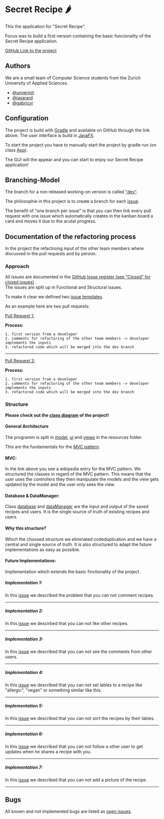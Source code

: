 
# Secret Recipe 🌶

This the appilcation for "Secret Recipe".

Focus was to build a first version containing the basic funcionality of the Secret Recipe application.

[GitHub Link to the project](https://github.zhaw.ch/PM2-IT21aWIN-fame-rayi-wahl/gruppe06-gamma-projekt2-secret-recipe)

## Authors
We are a small team of Computer Science students from the Zurich University of Applied Sciences.

- [@unverjoh](https://github.zhaw.ch/unveryoh)
- [@jasarard](https://github.zhaw.ch/jasarard)
- [@gabricyr](https://github.zhaw.ch/gabricyr)


## Configuration
The project is build with [Gradle](https://gradle.org/) and available on GitHub through the link above.
The user interface is build in [JavaFX](https://openjfx.io/). 

To start the project you have to manually start the project by gradle run (on class [App](https://github.zhaw.ch/PM2-IT21aWIN-fame-rayi-wahl/gruppe06-gamma-projekt2-secret-recipe/blob/main/app/src/main/java/ch/zhaw/pm2/secretrecipe/App.java)).

The GUI will the appear and you can start to enjoy our Secret Recipe application!
## Branching-Model
The branch for a non released working-on version is called ["dev"](https://github.zhaw.ch/PM2-IT21aWIN-fame-rayi-wahl/gruppe06-gamma-projekt2-secret-recipe/tree/dev).

The philosophie in this project is to create a branch for each [issue](https://github.zhaw.ch/PM2-IT21aWIN-fame-rayi-wahl/gruppe06-gamma-projekt2-secret-recipe/issues). 

The benefit of "one branch per issue" is that you can then link every pull request with one issue which automatically creates in the kanban board a card and moves it due to the acutal progress.
## Documentation of the refactoring process
In the project the refactroing input of the other team members where discussed in the pull requests and by person. 

### Approach

All issues are documented in the [GitHub Issue register (see "Closed" for closed issues)](https://github.zhaw.ch/PM2-IT21aWIN-fame-rayi-wahl/gruppe06-gamma-projekt2-secret-recipe/issues) .  
The issues are split up in Functional and Structural issues.

To make it clear we defined two [issue templates](https://github.zhaw.ch/PM2-IT21aWIN-fame-rayi-wahl/gruppe06-gamma-projekt2-secret-recipe/tree/main/.github/ISSUE_TEMPLATE).

As an example here are two pull requests: 


[Pull Request 1:](https://github.zhaw.ch/PM2-IT21aWIN-fame-rayi-wahl/gruppe06-gamma-projekt2-secret-recipe/pull/10)

__Process:__    

    1. first version from a developer 
    2. comments for refactoring of the other team members -> developer implements the inputs
    3. refactored code which will be merged into the dev branch

---

[Pull Request 2:](https://github.zhaw.ch/PM2-IT21aWIN-fame-rayi-wahl/gruppe06-gamma-projekt2-secret-recipe/pull/16)

__Process:__   

    1. first version from a developer 
    2. comments for refactoring of the other team members -> developer implements the inputs
    3. refactored code which will be merged into the dev branch

### Structure

__Please check out the [class diagram](https://github.zhaw.ch/PM2-IT21aWIN-fame-rayi-wahl/gruppe06-gamma-projekt2-secret-recipe/tree/main/diagram) of the project!__

#### General Architecture

The programm is split in [model](https://github.zhaw.ch/PM2-IT21aWIN-fame-rayi-wahl/gruppe06-gamma-projekt2-secret-recipe/tree/main/app/src/main/java/ch/zhaw/pm2/secretrecipe/model), 
[ui](https://github.zhaw.ch/PM2-IT21aWIN-fame-rayi-wahl/gruppe06-gamma-projekt2-secret-recipe/tree/main/app/src/main/java/ch/zhaw/pm2/secretrecipe/ui) and 
[views](https://github.zhaw.ch/PM2-IT21aWIN-fame-rayi-wahl/gruppe06-gamma-projekt2-secret-recipe/tree/main/app/src/main/resources/views) in the resources folder.

This are the fundamentals for the [MVC pattern](https://en.wikipedia.org/wiki/Model%E2%80%93view%E2%80%93controller).

#### MVC:

In the link above you see a wikipedia entry for the MVC pattern. We structured the classes in regard of the MVC pattern. 
This means that the user uses the controllers they then manipulate the models and the view gets updated by the model and the user only sees the view.

#### Database & DataManager:
Class [database](https://github.zhaw.ch/PM2-IT21aWIN-fame-rayi-wahl/gruppe06-gamma-projekt2-secret-recipe/blob/main/app/src/main/java/ch/zhaw/pm2/secretrecipe/model/Database.java) 
and [dataManager](https://github.zhaw.ch/PM2-IT21aWIN-fame-rayi-wahl/gruppe06-gamma-projekt2-secret-recipe/blob/main/app/src/main/java/ch/zhaw/pm2/secretrecipe/model/DataManager.java) 
are the input and output of the saved recipes and users. It is the single source of truth of existing recipes and users.

#### Why this structure?

Which the choosed structure we eliminated codeduplication and we have a central and single source of truth.
It is also structured to adapt the future implementations as easy as possible. 

#### Future Implementations:

Implementation which extends the basic finctionality of the project.

##### Implementation 1:
In this [issue](https://github.zhaw.ch/PM2-IT21aWIN-fame-rayi-wahl/gruppe06-gamma-projekt2-secret-recipe/issues/34) 
we described the problem that you can not comment recipes.

---

##### Implementation 2:

In this [issue](https://github.zhaw.ch/PM2-IT21aWIN-fame-rayi-wahl/gruppe06-gamma-projekt2-secret-recipe/issues/35)
we descirbed that you can not like other recipes.

---

##### Implementation 3:

In this [issue](https://github.zhaw.ch/PM2-IT21aWIN-fame-rayi-wahl/gruppe06-gamma-projekt2-secret-recipe/issues/36)
we described that you can not see the comments from other users.

---

##### Implementation 4:

In this [issue](https://github.zhaw.ch/PM2-IT21aWIN-fame-rayi-wahl/gruppe06-gamma-projekt2-secret-recipe/issues/37)
we described that you can not set lables to a recipe like "allergic", "vegan" or something similar like this.

---

##### Implementation 5:

In this [issue](https://github.zhaw.ch/PM2-IT21aWIN-fame-rayi-wahl/gruppe06-gamma-projekt2-secret-recipe/issues/38)
we described that you can not sort the recipes by their lables. 

---

##### Implementation 6:

In this [issue](https://github.zhaw.ch/PM2-IT21aWIN-fame-rayi-wahl/gruppe06-gamma-projekt2-secret-recipe/issues/39)
we described that you can not follow a other user to get updates when he shares a recipe with you.

---

##### Implementation 7:

In this [issue](https://github.zhaw.ch/PM2-IT21aWIN-fame-rayi-wahl/gruppe06-gamma-projekt2-secret-recipe/issues/27)
we described that you can not add a picture of the recipe.

---


## Bugs
All known and not implemented bugs are listed as [open issues](https://github.zhaw.ch/PM2-IT21aWIN-fame-rayi-wahl/gruppe06-gamma-projekt2-secret-recipe/issues). 
